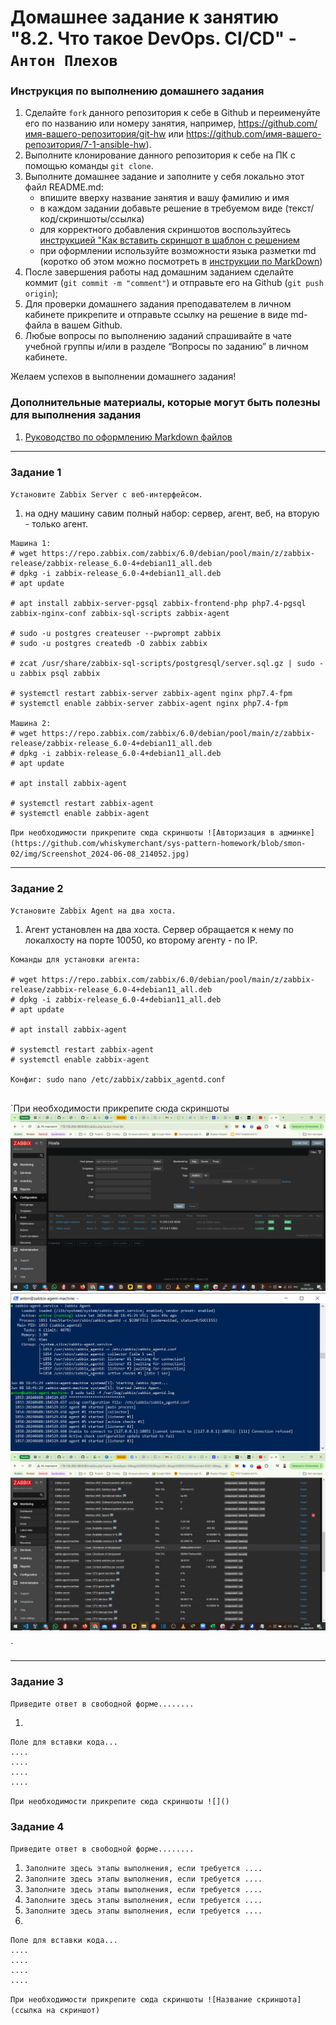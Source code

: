 # Домашнее задание к занятию "8.2. Что такое DevOps. СI/СD" - `Антон Плехов`


### Инструкция по выполнению домашнего задания

   1. Сделайте `fork` данного репозитория к себе в Github и переименуйте его по названию или номеру занятия, например, https://github.com/имя-вашего-репозитория/git-hw или  https://github.com/имя-вашего-репозитория/7-1-ansible-hw).
   2. Выполните клонирование данного репозитория к себе на ПК с помощью команды `git clone`.
   3. Выполните домашнее задание и заполните у себя локально этот файл README.md:
      - впишите вверху название занятия и вашу фамилию и имя
      - в каждом задании добавьте решение в требуемом виде (текст/код/скриншоты/ссылка)
      - для корректного добавления скриншотов воспользуйтесь [инструкцией "Как вставить скриншот в шаблон с решением](https://github.com/netology-code/sys-pattern-homework/blob/main/screen-instruction.md)
      - при оформлении используйте возможности языка разметки md (коротко об этом можно посмотреть в [инструкции  по MarkDown](https://github.com/netology-code/sys-pattern-homework/blob/main/md-instruction.md))
   4. После завершения работы над домашним заданием сделайте коммит (`git commit -m "comment"`) и отправьте его на Github (`git push origin`);
   5. Для проверки домашнего задания преподавателем в личном кабинете прикрепите и отправьте ссылку на решение в виде md-файла в вашем Github.
   6. Любые вопросы по выполнению заданий спрашивайте в чате учебной группы и/или в разделе “Вопросы по заданию” в личном кабинете.
   
Желаем успехов в выполнении домашнего задания!
   
### Дополнительные материалы, которые могут быть полезны для выполнения задания

1. [Руководство по оформлению Markdown файлов](https://gist.github.com/Jekins/2bf2d0638163f1294637#Code)

---

### Задание 1

`Установите Zabbix Server с веб-интерфейсом.`

1. на одну машину савим полный набор: сервер, агент, веб, на вторую - только агент.

```
Машина 1:
# wget https://repo.zabbix.com/zabbix/6.0/debian/pool/main/z/zabbix-release/zabbix-release_6.0-4+debian11_all.deb
# dpkg -i zabbix-release_6.0-4+debian11_all.deb
# apt update

# apt install zabbix-server-pgsql zabbix-frontend-php php7.4-pgsql zabbix-nginx-conf zabbix-sql-scripts zabbix-agent

# sudo -u postgres createuser --pwprompt zabbix
# sudo -u postgres createdb -O zabbix zabbix

# zcat /usr/share/zabbix-sql-scripts/postgresql/server.sql.gz | sudo -u zabbix psql zabbix

# systemctl restart zabbix-server zabbix-agent nginx php7.4-fpm
# systemctl enable zabbix-server zabbix-agent nginx php7.4-fpm

Машина 2:
# wget https://repo.zabbix.com/zabbix/6.0/debian/pool/main/z/zabbix-release/zabbix-release_6.0-4+debian11_all.deb
# dpkg -i zabbix-release_6.0-4+debian11_all.deb
# apt update

# apt install zabbix-agent

# systemctl restart zabbix-agent
# systemctl enable zabbix-agent
```

`При необходимости прикрепитe сюда скриншоты
![Авторизация в админке](https://github.com/whiskymerchant/sys-pattern-homework/blob/smon-02/img/Screenshot_2024-06-08_214052.jpg)
`



---

### Задание 2

`Установите Zabbix Agent на два хоста.`

1. Агент установлен на два хоста. Сервер обращается к нему по локалхосту на порте 10050, ко второму агенту - по IP. 

```
Команды для установки агента:

# wget https://repo.zabbix.com/zabbix/6.0/debian/pool/main/z/zabbix-release/zabbix-release_6.0-4+debian11_all.deb
# dpkg -i zabbix-release_6.0-4+debian11_all.deb
# apt update

# apt install zabbix-agent

# systemctl restart zabbix-agent
# systemctl enable zabbix-agent

Конфиг: sudo nano /etc/zabbix/zabbix_agentd.conf


```

`При необходимости прикрепитe сюда скриншоты
![Configuration -> Hosts](https://github.com/whiskymerchant/sys-pattern-homework/blob/smon-02/img/Screenshot_2024-06-08_214243.jpg)
![Agent's logs](https://github.com/whiskymerchant/sys-pattern-homework/blob/smon-02/img/Screenshot_2024-06-08_214938.jpg)
![Incoming data from both agent and server](https://github.com/whiskymerchant/sys-pattern-homework/blob/smon-02/img/Screenshot_2024-06-08_215132.jpg)

`


---

### Задание 3

`Приведите ответ в свободной форме........`

1. 

```
Поле для вставки кода...
....
....
....
....
```
`При необходимости прикрепитe сюда скриншоты
![]()`

### Задание 4

`Приведите ответ в свободной форме........`

1. `Заполните здесь этапы выполнения, если требуется ....`
2. `Заполните здесь этапы выполнения, если требуется ....`
3. `Заполните здесь этапы выполнения, если требуется ....`
4. `Заполните здесь этапы выполнения, если требуется ....`
5. `Заполните здесь этапы выполнения, если требуется ....`
6. 

```
Поле для вставки кода...
....
....
....
....
```

`При необходимости прикрепитe сюда скриншоты
![Название скриншота](ссылка на скриншот)`
